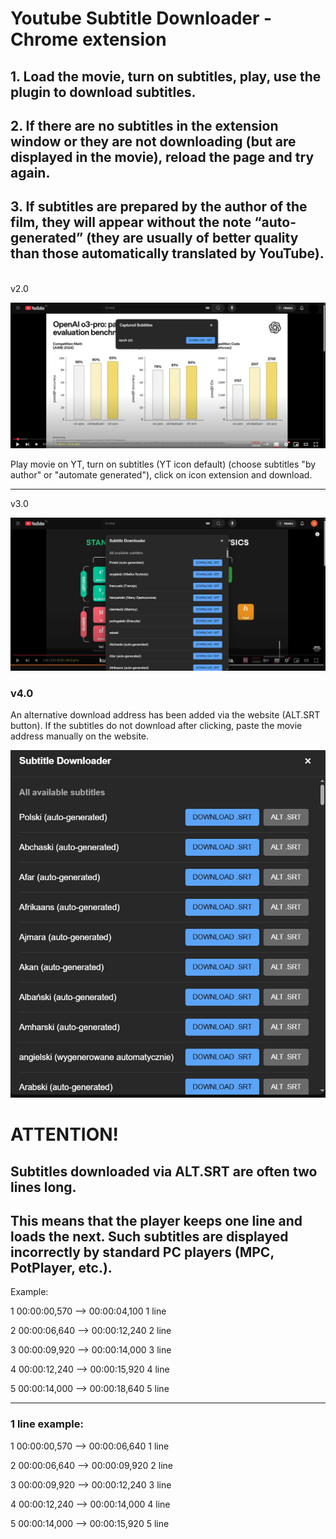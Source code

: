 # Youtube Subtitle Downloader - Chrome extension

## 1. Load the movie, turn on subtitles, play, use the plugin to download subtitles.
## 2. If there are no subtitles in the extension window or they are not downloading (but are displayed in the movie), reload the page and try again.
## 3. If subtitles are prepared by the author of the film, they will appear without the note “auto-generated” (they are usually of better quality than those automatically translated by YouTube).
<br>
v2.0

![YoutubeSubtitleDownloader2.0.png](images/YoutubeSubtitleDownloader2.0.png)

Play movie on YT, turn on subtitles (YT icon default) (choose subtitles "by author" or "automate generated"), click on icon extension and download.
***
v3.0

![v3](images/v3.png)

### v4.0
An alternative download address has been added via the website (ALT.SRT button).
If the subtitles do not download after clicking, paste the movie address manually on the website.

![v4](images/v4.png)

# ATTENTION!
## Subtitles downloaded via ALT.SRT are often two lines long.
## This means that the player keeps one line and loads the next. Such subtitles are displayed incorrectly by standard PC players (MPC, PotPlayer, etc.).

Example:

1
00:00:00,570 --> 00:00:04,100
1 line

2
00:00:06,640 --> 00:00:12,240
2 line

3
00:00:09,920 --> 00:00:14,000
3 line

4
00:00:12,240 --> 00:00:15,920
4 line 

5
00:00:14,000 --> 00:00:18,640
5 line

***
###  1 line example:
1
00:00:00,570 --> 00:00:06,640
1 line

2
00:00:06,640 --> 00:00:09,920
2 line

3
00:00:09,920 --> 00:00:12,240
3 line

4
00:00:12,240 --> 00:00:14,000
4 line

5
00:00:14,000 --> 00:00:15,920
5 line
